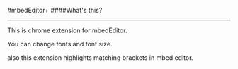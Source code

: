 #mbedEditor+
####What's this?
* * *
This is chrome extension for mbedEditor.

You can change fonts and font size.

also this extension highlights matching brackets in mbed editor.
